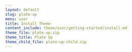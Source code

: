 ```yaml
---
layout: default
slug: plate-up
menu: user
title: Install Theme
content_include: theme/user/getting-started/install.md
theme_file: plate-up.zip
theme_title: Plate Up
theme_child_file: plate-up-child.zip
---
```

